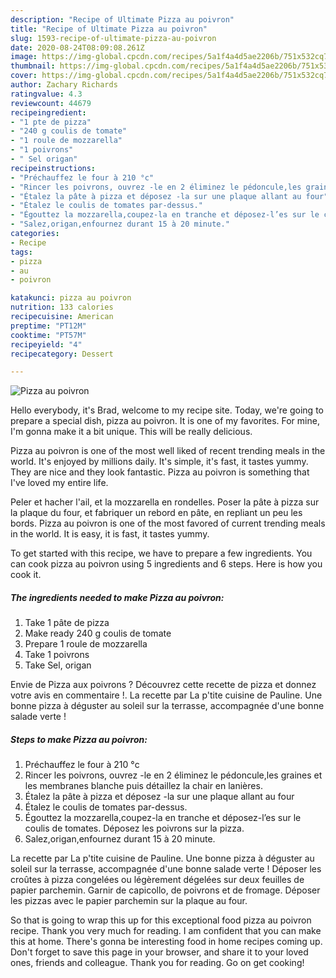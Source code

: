 ```yaml
---
description: "Recipe of Ultimate Pizza au poivron"
title: "Recipe of Ultimate Pizza au poivron"
slug: 1593-recipe-of-ultimate-pizza-au-poivron
date: 2020-08-24T08:09:08.261Z
image: https://img-global.cpcdn.com/recipes/5a1f4a4d5ae2206b/751x532cq70/pizza-au-poivron-photo-principale-de-la-recette.jpg
thumbnail: https://img-global.cpcdn.com/recipes/5a1f4a4d5ae2206b/751x532cq70/pizza-au-poivron-photo-principale-de-la-recette.jpg
cover: https://img-global.cpcdn.com/recipes/5a1f4a4d5ae2206b/751x532cq70/pizza-au-poivron-photo-principale-de-la-recette.jpg
author: Zachary Richards
ratingvalue: 4.3
reviewcount: 44679
recipeingredient:
- "1 pte de pizza"
- "240 g coulis de tomate"
- "1 roule de mozzarella"
- "1 poivrons"
- " Sel origan"
recipeinstructions:
- "Préchauffez le four à 210 °c"
- "Rincer les poivrons, ouvrez -le en 2 éliminez le pédoncule,les graines et les membranes blanche puis détaillez la chair en lanières."
- "Étalez la pâte à pizza et déposez -la sur une plaque allant au four"
- "Étalez le coulis de tomates par-dessus."
- "Égouttez la mozzarella,coupez-la en tranche et déposez-l’es sur le coulis de tomates. Déposez les poivrons sur la pizza."
- "Salez,origan,enfournez durant 15 à 20 minute."
categories:
- Recipe
tags:
- pizza
- au
- poivron

katakunci: pizza au poivron 
nutrition: 133 calories
recipecuisine: American
preptime: "PT12M"
cooktime: "PT57M"
recipeyield: "4"
recipecategory: Dessert

---
```



![Pizza au poivron](https://img-global.cpcdn.com/recipes/5a1f4a4d5ae2206b/751x532cq70/pizza-au-poivron-photo-principale-de-la-recette.jpg)

Hello everybody, it's Brad, welcome to my recipe site. Today, we're going to prepare a special dish, pizza au poivron. It is one of my favorites. For mine, I'm gonna make it a bit unique. This will be really delicious.

Pizza au poivron is one of the most well liked of recent trending meals in the world. It's enjoyed by millions daily. It's simple, it's fast, it tastes yummy. They are nice and they look fantastic. Pizza au poivron is something that I've loved my entire life.

Peler et hacher l&#39;ail, et la mozzarella en rondelles. Poser la pâte à pizza sur la plaque du four, et fabriquer un rebord en pâte, en repliant un peu les bords. Pizza au poivron is one of the most favored of current trending meals in the world. It is easy, it is fast, it tastes yummy.


To get started with this recipe, we have to prepare a few ingredients. You can cook pizza au poivron using 5 ingredients and 6 steps. Here is how you cook it.

<!--inarticleads1-->

##### The ingredients needed to make Pizza au poivron:

1. Take 1 pâte de pizza
1. Make ready 240 g coulis de tomate
1. Prepare 1 roule de mozzarella
1. Take 1 poivrons
1. Take  Sel, origan


Envie de Pizza aux poivrons ? Découvrez cette recette de pizza et donnez votre avis en commentaire !. La recette par La p&#39;tite cuisine de Pauline. Une bonne pizza à déguster au soleil sur la terrasse, accompagnée d&#39;une bonne salade verte ! 

<!--inarticleads2-->

##### Steps to make Pizza au poivron:

1. Préchauffez le four à 210 °c
1. Rincer les poivrons, ouvrez -le en 2 éliminez le pédoncule,les graines et les membranes blanche puis détaillez la chair en lanières.
1. Étalez la pâte à pizza et déposez -la sur une plaque allant au four
1. Étalez le coulis de tomates par-dessus.
1. Égouttez la mozzarella,coupez-la en tranche et déposez-l’es sur le coulis de tomates. Déposez les poivrons sur la pizza.
1. Salez,origan,enfournez durant 15 à 20 minute.


La recette par La p&#39;tite cuisine de Pauline. Une bonne pizza à déguster au soleil sur la terrasse, accompagnée d&#39;une bonne salade verte ! Déposer les croûtes à pizza congelées ou légèrement dégelées sur deux feuilles de papier parchemin. Garnir de capicollo, de poivrons et de fromage. Déposer les pizzas avec le papier parchemin sur la plaque au four. 

So that is going to wrap this up for this exceptional food pizza au poivron recipe. Thank you very much for reading. I am confident that you can make this at home. There's gonna be interesting food in home recipes coming up. Don't forget to save this page in your browser, and share it to your loved ones, friends and colleague. Thank you for reading. Go on get cooking!
